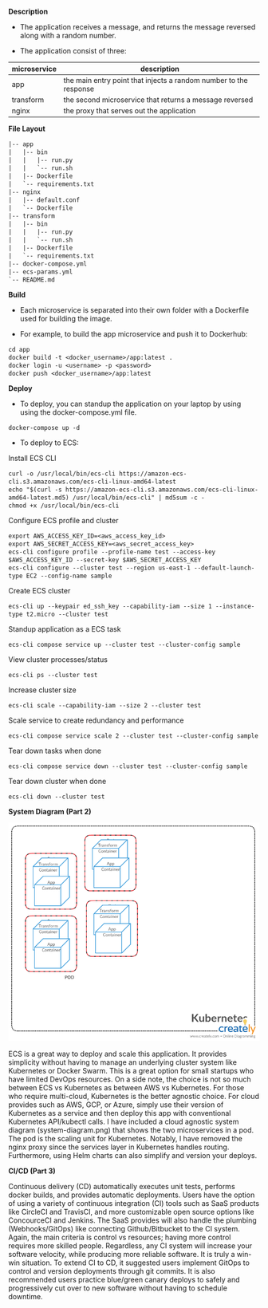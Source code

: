 **Description**

  - The application receives a message, and returns the message reversed along with a random number.

  - The application consist of three: 

| microservice      | description                            
| ------------- | -------------------------------------- 
| app   | the main entry point that injects a random number to the response
| transform      | the second microservice that returns a message reversed
| nginx      | the proxy that serves out the application
    
**File Layout**

```
|-- app
|   |-- bin
|   |   |-- run.py
|   |   `-- run.sh
|   |-- Dockerfile
|   `-- requirements.txt
|-- nginx
|   |-- default.conf
|   `-- Dockerfile
|-- transform
|   |-- bin
|   |   |-- run.py
|   |   `-- run.sh
|   |-- Dockerfile
|   `-- requirements.txt
|-- docker-compose.yml
|-- ecs-params.yml
`-- README.md
```

**Build**

  - Each microservice is separated into their own folder with a Dockerfile used for building the image.

  - For example, to build the app microservice and push it to Dockerhub:

```
cd app
docker build -t <docker_username>/app:latest .
docker login -u <username> -p <password>
docker push <docker_username>/app:latest
```

**Deploy**

  - To deploy, you can standup the application on your laptop by using using the docker-compose.yml file.

```
docker-compose up -d
```

  - To deploy to ECS:

Install ECS CLI
```
curl -o /usr/local/bin/ecs-cli https://amazon-ecs-cli.s3.amazonaws.com/ecs-cli-linux-amd64-latest
echo "$(curl -s https://amazon-ecs-cli.s3.amazonaws.com/ecs-cli-linux-amd64-latest.md5) /usr/local/bin/ecs-cli" | md5sum -c -
chmod +x /usr/local/bin/ecs-cli
```

Configure ECS profile and cluster
```
export AWS_ACCESS_KEY_ID=<aws_access_key_id>
export AWS_SECRET_ACCESS_KEY=<aws_secret_access_key>
ecs-cli configure profile --profile-name test --access-key $AWS_ACCESS_KEY_ID --secret-key $AWS_SECRET_ACCESS_KEY
ecs-cli configure --cluster test --region us-east-1 --default-launch-type EC2 --config-name sample
```

Create ECS cluster
```
ecs-cli up --keypair ed_ssh_key --capability-iam --size 1 --instance-type t2.micro --cluster test
```

Standup application as a ECS task
```
ecs-cli compose service up --cluster test --cluster-config sample
```

View cluster processes/status
```
ecs-cli ps --cluster test
```

Increase cluster size
```
ecs-cli scale --capability-iam --size 2 --cluster test
```

Scale service to create redundancy and performance
```
ecs-cli compose service scale 2 --cluster test --cluster-config sample
```

Tear down tasks when done
```
ecs-cli compose service down --cluster test --cluster-config sample
```

Tear down cluster when done
```
ecs-cli down --cluster test
```

**System Diagram (Part 2)** 

![](system-diagram.png)

ECS is a great way to deploy and scale this application. It provides simplicity without having to manage an underlying cluster system like Kubernetes or Docker Swarm. This is a great option for small startups who have limited DevOps resources. On a side note, the choice is not so much between ECS vs Kubernetes as between AWS vs Kubernetes. For those who require multi-cloud, Kubernetes is the better agnostic choice. For cloud provides such as AWS, GCP, or Azure, simply use their version of Kubernetes as a service and then deploy this app with conventional Kubernetes API/kubectl calls. I have included a cloud agnostic system diagram (system-diagram.png) that shows the two microservices in a pod. The pod is the scaling unit for Kubernetes. Notably, I have removed the nginx proxy since the services layer in Kubernetes handles routing. Furthermore, using Helm charts can also simplify and version your deploys.

**CI/CD (Part 3)**

Continuous delivery (CD) automatically executes unit tests, performs docker builds, and provides automatic deployments.  Users have the option of using a variety of continuous integration (CI) tools such as SaaS products like CircleCI and TravisCI, and more customizable open source options like ConcourceCI and Jenkins.  The SaaS provides will also handle the plumbing (Webhooks/GitOps) like connecting Github/Bitbucket to the CI system. Again, the main criteria is control vs resources; having more control requires more skilled people.  Regardless, any CI system will increase your software velocity, while producing more reliable software. It is truly a win-win situation. To extend CI to CD, it suggested users implement GitOps to control and version deployments through git commits. It is also recommended users practice blue/green canary deploys to safely and progressively cut over to new software without having to schedule downtime.
